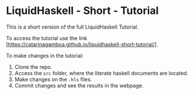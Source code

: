 # LiquidHaskell - Short - Tutorial

This is a short version of the full LiquidHaskell Tutorial.

To access the tutorial use the link [https://catarinagamboa.github.io/liquidhaskell-short-tutorial/].

To make changes in the tutorial:
1. Clone the repo.
2. Access the `src` folder, where the literate haskell documents are located.
3. Make changes on the `.hls` files.
4. Commit changes and see the results in the webpage.

<!-- 

## How to _Do_ The Tutorial

LH is available as a GHC plugin from version 0.8.10.

Thus, **the best way** to do this tutorial is to 

**Step 1** Clone this repository,

```bash
$ git clone https://github.com/ucsd-progsys/liquidhaskell-tutorial.git
```

**Step 2:** Iteratively edit-compile until it _builds_ without any liquid type errors

```bash
$ cabal v2-build
```

or 

```
$ stack build --fast --file-watch
```

The above workflow will let you use whatever Haskell tooling you use for your 
favorite editor, to automatically display LH errors as well.

## Contents

### Part I: Refinement Types

1. [Introduction](src/Tutorial_01_Introduction.lhs)
2. [Logic & SMT](src/Tutorial_02_Logic.lhs)
3. [Refinement Types](src/Tutorial_03_Basic.lhs)
4. [Polymorphism](src/Tutorial_04_Polymorphism.lhs)
5. [Refined Datatypes](src/Tutorial_05_Datatypes.lhs)

### Part II: Measures

6. [Boolean Measures](src/Tutorial_06_Measure_Bool.lhs)
7. [Numeric Measures](src/Tutorial_07_Measure_Int.lhs)
8. [Set Measures](src/Tutorial_08_Measure_Sets.lhs)

### Part III : Case Studies

9. [Case Study: Okasaki's Lazy Queues](src/Tutorial_09_Case_Study_Lazy_Queues.lhs)

### Update

```bash
$ git pull origin master
$ git submodule update --recursive
```

## Building

### Deploy on Github

```
$ cp package.yaml.pandoc package.yaml
$ mkdir _site dist
$ stack install pandoc
$ make html
$ make pdf
$ cp dist/pbook.pdf _site/book.pdf
$ git add _site
$ git commit -a -m "updating GH-PAGES"
$ git push --force-with-lease origin HEAD:gh-pages
```

#### Prerequisites

* Install LaTeX dependencies:
  * [Texlive](https://www.tug.org/texlive/)
  * texlive-latex-extra
  * texlive-fonts-extra

#### Producing .pdf Book

```bash
$ make pdf
$ evince dist/pbook.pdf
```

## Solutions to Exercises

Solutions are in *separate* [private repo](https://github.com/ucsd-progsys/liquidhaskell-tutorial-solutions)



## TODO

A work list of TODO items can be found in the [bug tracker](https://github.com/ucsd-progsys/liquidhaskell-tutorial/issues/19)

## Feedback and Gotchas

Editing feedback and various gotchas can be found in [feedback.md](feedback.md) 

## Solutions
Solution to Lazy Queues https://ucsd-progsys.github.io/liquidhaskell/blogposts/2015-01-30-okasakis-lazy-queue.lhs/-->
